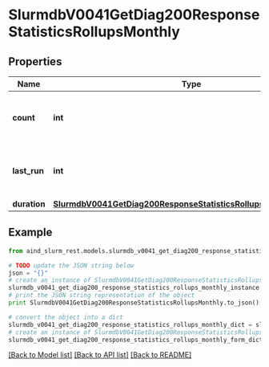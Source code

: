 # SlurmdbV0041GetDiag200ResponseStatisticsRollupsMonthly


## Properties

Name | Type | Description | Notes
------------ | ------------- | ------------- | -------------
**count** | **int** | Number of monthly rollups since last_run | [optional] 
**last_run** | **int** | Last time monthly rollup ran (UNIX timestamp) | [optional] 
**duration** | [**SlurmdbV0041GetDiag200ResponseStatisticsRollupsMonthlyDuration**](SlurmdbV0041GetDiag200ResponseStatisticsRollupsMonthlyDuration.md) |  | [optional] 

## Example

```python
from aind_slurm_rest.models.slurmdb_v0041_get_diag200_response_statistics_rollups_monthly import SlurmdbV0041GetDiag200ResponseStatisticsRollupsMonthly

# TODO update the JSON string below
json = "{}"
# create an instance of SlurmdbV0041GetDiag200ResponseStatisticsRollupsMonthly from a JSON string
slurmdb_v0041_get_diag200_response_statistics_rollups_monthly_instance = SlurmdbV0041GetDiag200ResponseStatisticsRollupsMonthly.from_json(json)
# print the JSON string representation of the object
print SlurmdbV0041GetDiag200ResponseStatisticsRollupsMonthly.to_json()

# convert the object into a dict
slurmdb_v0041_get_diag200_response_statistics_rollups_monthly_dict = slurmdb_v0041_get_diag200_response_statistics_rollups_monthly_instance.to_dict()
# create an instance of SlurmdbV0041GetDiag200ResponseStatisticsRollupsMonthly from a dict
slurmdb_v0041_get_diag200_response_statistics_rollups_monthly_form_dict = slurmdb_v0041_get_diag200_response_statistics_rollups_monthly.from_dict(slurmdb_v0041_get_diag200_response_statistics_rollups_monthly_dict)
```
[[Back to Model list]](../README.md#documentation-for-models) [[Back to API list]](../README.md#documentation-for-api-endpoints) [[Back to README]](../README.md)


